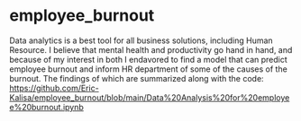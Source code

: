 # employee_burnout
Data analytics is a best tool for all business solutions, including Human Resource. I believe that mental health and productivity go hand in hand, and because of my interest in both I endavored to find a model that can predict employee burnout and inform HR department of some of the causes of the burnout. The findings of which are summarized along with the code: https://github.com/Eric-Kalisa/employee_burnout/blob/main/Data%20Analysis%20for%20employee%20burnout.ipynb
